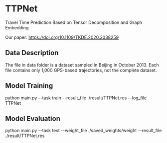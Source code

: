 # TTPNet
Travel Time Prediction Based on Tensor Decomposition and Graph Embedding

Our paper: https://doi.org/10.1109/TKDE.2020.3038259

## Data Description
The file in data folder is a dataset sampled in Beijing in October 2013. Each file contains only 1,000 GPS-based trajectories, not the complete dataset.

## Model Training
python main.py --task train --result_file ./result/TTPNet.res  --log_file TTPNet

## Model Evaluation
python main.py --task test --weight_file ./saved_weights/weight --result_file ./result/TTPNet.res

